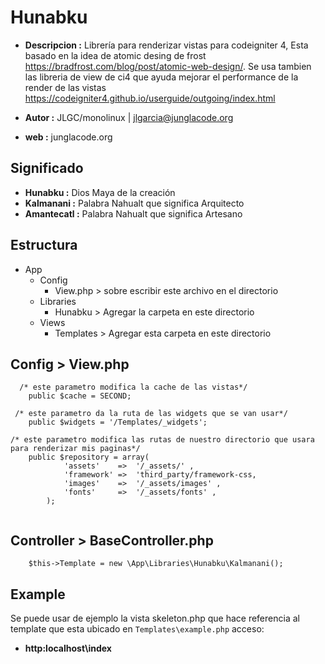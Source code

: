 # Hunabku
- **Descripcion :** Librería para renderizar vistas para codeigniter 4, Esta basado en la idea de atomic desing de frost https://bradfrost.com/blog/post/atomic-web-design/.
Se usa tambien las libreria de view de ci4 que ayuda mejorar el performance de la render de las vistas https://codeigniter4.github.io/userguide/outgoing/index.html

- **Autor :** JLGC/monolinux | jlgarcia@junglacode.org
- **web :** junglacode.org

## Significado
- **Hunabku :** Dios Maya de la creación
- **Kalmanani :** Palabra Nahualt que significa Arquitecto
- **Amantecatl :** Palabra Nahualt que significa Artesano


## Estructura 
- App
  - Config
    -  View.php > sobre escribir este archivo en el directorio
   - Libraries
     -  Hunabku > Agregar la carpeta en este directorio
   - Views
     - Templates > Agregar esta carpeta en este directorio

## Config > View.php
```
  /* este parametro modifica la cache de las vistas*/
	public $cache = SECOND; 
  
 /* este parametro da la ruta de las widgets que se van usar*/
	public $widgets = '/Templates/_widgets'; 
  
/* este parametro modifica las rutas de nuestro directorio que usara para renderizar mis paginas*/
	public $repository = array(
			'assets' 	=> 	'/_assets/' , 
			'framework'	=>	'third_party/framework-css,
			'images'	=> 	'/_assets/images' ,
			'fonts'		=> 	'/_assets/fonts' ,
		);
	
```

## Controller > BaseController.php

```
	$this->Template = new \App\Libraries\Hunabku\Kalmanani();
```

## Example

Se puede usar de ejemplo la vista skeleton.php que hace referencia al template que esta ubicado en `Templates\example.php`
acceso:  
- **http:localhost\index**

